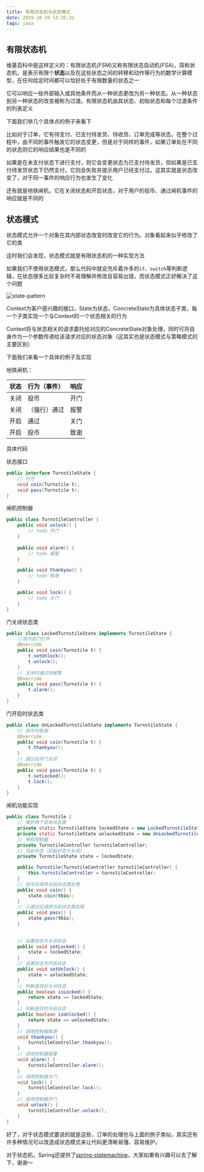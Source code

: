 ```yaml
---
title: 有限状态机与状态模式
date: 2019-10-19 13:35:32
tags: java
---
```


## 有限状态机

维基百科中是这样定义的：有限状态机(FSM)又称有限状态自动机(FSA)，简称状态机，是表示有限个**状态**以及在这些状态之间的转移和动作等行为的数学计算模型，在任何给定时间都可以恰好处于有限数量的状态之一

它可以响应一些外部输入或其他条件而从一种状态更改为另一种状态。从一种状态到另一种状态的改变被称为过渡。有限状态机由其状态、初始状态和每个过渡条件的列表定义

下面我们举几个具体点的例子来看下

比如对于订单，它有待支付、已支付待发货、待收货、订单完成等状态，在整个过程中，由不同的事件触发它的状态变更，但是对于同样的事件，如果订单处在不同的状态则它的响应结果也是不同的

如果是在未支付状态下进行支付，则它会变更状态为已支付待发货，但如果是已支付待发货状态下仍然支付，它则会失败并提示用户已经支付过。这其实就是状态改变了，对于同一事件的响应行为也发生了变化

还有就是地铁闸机，它在关闭状态和开启状态，对于用户的投币、通过闸机事件的响应就是不同的

<!-- more -->

## 状态模式

状态模式允许一个对象在其内部状态改变时改变它的行为。对象看起来似乎修改了它的类

这时我们会发现，状态模式就是有限状态机的一种实现方法

如果我们不使用状态模式，那么代码中就会充斥着许多的`if`、`switch`等判断逻辑，在状态很多比较复杂时不易理解并修改且容易出错，而状态模式正好解决了这个问题

![state-pattern](/images/state-pattern.jpg)

Context为客户感兴趣的接口，State为状态，ConcreteState为具体状态子类，每一个子类实现一个与Context的一个状态相关的行为

Context将与状态相关的请求委托给对应的ConcreteState对象处理，同时可将自身作为一个参数传递给该请求对应的状态对象（这其实也是状态模式与策略模式的主要区别）



下面我们来看一个具体的例子及实现

地铁闸机：

| 状态 | 行为（事件） | 响应 |
| ---- | ------------ | ---- |
| 关闭 | 投币         | 开门 |
| 关闭 | （强行）通过 | 报警 |
| 开启 | 通过         | 关门 |
| 开启 | 投币         | 致谢 |

具体代码

状态接口

```java
public interface TurnstileState {
    // 行为
    void coin(Turnstile t);
    void pass(Turnstile t);
}
```

闸机控制器

```java
public class TurnstileController {
    public void unlock() {
        // todo 开门
    }
    
    public void alarm() {
        // todo 报警
    }

    public void thankyou() {
        // todo 致谢
    }

    public void lock() {
        // todo 关门
    }
}
```

门关闭状态类

```java
public class LockedTurnstileState implements TurnstileState {
    //投币后门打开
    @Override
    public void coin(Turnstile t) {
        t.setUnlock();
        t.unlock();
    }
    // 关闭时通过则报警
    @Override
    public void pass(Turnstile t) {
        t.alarm();
    }
}

```

门开启时状态类

```java
public class UnLockedTurnstileState implements TurnstileState {
    // 投币时致谢
    @Override
    public void coin(Turnstile t) {
        t.thankyou();
    }
    // 通过后将门关闭
    @Override
    public void pass(Turnstile t) {
        t.setLocked();
        t.lock();
    }
}

```

闸机功能实现

```java
public class Turnstile {
    // 维护两个具体状态类
    private static TurnstileState lockedState = new LockedTurnstileState();
    private static TurnstileState unlockedState = new UnLockedTurnstileState();
    // 闸机控制器
    private TurnstileController turnstileController;
    // 当前状态（初始状态为关闭）
    private TurnstileState state = lockedState;

    public Turnstile(TurnstileController turnstileController) {
        this.turnstileController = turnstileController;
    }
    // 投币后调用当前状态类处理
    public void coin() {
        state.coin(this);
    }
    // 人通过后调用当前状态类处理
    public void pass() {
        state.pass(this);
    }
  
  
    // 设置状态为关闭状态
    public void setLocked() {
        state = lockedState;
    }
    // 设置状态为开启状态
    public void setUnlock() {
        state = unlockedState;
    }
    // 判断是否时关闭状态
    public boolean isLocked() {
        return state == lockedState;
    }
    // 判断是否时开启状态
    public boolean isUnlocked() {
        return state == unlockedState;
    }
    // 调用控制器致谢
    void thankyou() {
        turnstileController.thankyou();
    }
    // 调用控制器报警
    void alarm() {
        turnstileController.alarm();
    }
    // 调用控制器关门
    void lock() {
        turnstileController.lock();
    }
    // 调用控制器开门
    void unlock() {
        turnstileController.unlock();
    }
}

```



好了，对于状态模式要说的就是这些，订单的处理也与上面的例子类似，其实还有许多种情况可以改造成状态模式来让代码更清晰易懂、容易维护。

对于状态机，Spring还提供了[spring-statemachine](https://projects.spring.io/spring-statemachine/)，大家如果有兴趣可以去了解下，谢谢～